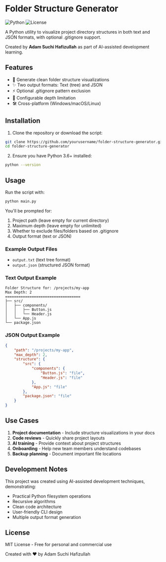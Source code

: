 # Folder Structure Generator

![Python](https://img.shields.io/badge/python-3670A0?style=for-the-badge&logo=python&logoColor=ffdd54)
![License](https://img.shields.io/badge/license-MIT-blue)

A Python utility to visualize project directory structures in both text and JSON formats, with optional .gitignore support.

Created by **Adam Suchi Hafizullah** as part of AI-assisted development learning.

## Features

- 📂 Generate clean folder structure visualizations
- ✨ Two output formats: Text (tree) and JSON
- ⚡ Optional .gitignore pattern exclusion
- 🎯 Configurable depth limitation
- 🛠️ Cross-platform (Windows/macOS/Linux)

## Installation

1. Clone the repository or download the script:
```bash
git clone https://github.com/yourusername/folder-structure-generator.git
cd folder-structure-generator
```

2. Ensure you have Python 3.6+ installed:
```bash
python --version
```

## Usage

Run the script with:
```bash
python main.py
```

You'll be prompted for:
1. Project path (leave empty for current directory)
2. Maximum depth (leave empty for unlimited)
3. Whether to exclude files/folders based on .gitignore
4. Output format (text or JSON)

### Example Output Files
* `output.txt` (text tree format)
* `output.json` (structured JSON format)

### Text Output Example
```
Folder Structure for: /projects/my-app
Max Depth: 2
==================================
├── src/
│   ├── components/
│   │   ├── Button.js
│   │   └── Header.js
│   └── App.js
└── package.json
```

### JSON Output Example
```json
{
    "path": "/projects/my-app",
    "max_depth": 2,
    "structure": {
        "src": {
            "components": {
                "Button.js": "file",
                "Header.js": "file"
            },
            "App.js": "file"
        },
        "package.json": "file"
    }
}
```

## Use Cases

1. **Project documentation** - Include structure visualizations in your docs
2. **Code reviews** - Quickly share project layouts
3. **AI training** - Provide context about project structures
4. **Onboarding** - Help new team members understand codebases
5. **Backup planning** - Document important file locations

## Development Notes

This project was created using AI-assisted development techniques, demonstrating:
* Practical Python filesystem operations
* Recursive algorithms
* Clean code architecture
* User-friendly CLI design
* Multiple output format generation

## License

MIT License - Free for personal and commercial use

Created with ❤️ by Adam Suchi Hafizullah